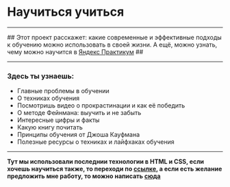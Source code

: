 # Научиться учиться

------
## Этот проект расскажет: какие современные и эффективные подходы к обучению можно использовать в своей жизни. А ещё, можно узнать, чему можно научится в [Яндекс Практикум](https://praktikum.yandex.ru) ##

------
### Здесь ты узнаешь:
* Главные проблемы в обучении
* О техниках обучения
* Посмотришь видео о прокрастинации и как её победить
* О методе Фейнмана: выучить и не забыть 
* Интересные цифры и факты
* Какую книгу почитать
* Принципы обучения от Джоша Кауфмана
* Полезные ресурсы о техниках и лайфхаках обучения

------
**Тут мы использовали последнии технологии в HTML и CSS, если хочешь научиться также, то  переходи по [ссылке](https://praktikum.yandex.ru), а если есть желание предложить мне работу, то можно написать [сюда](https://t.me/glazkov_pavel)**